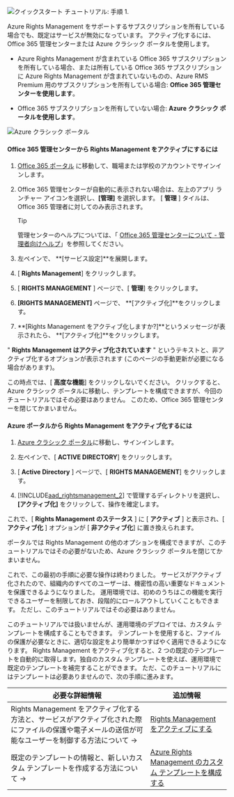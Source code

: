 ![クイックスタート チュートリアル: 手順 1.](../media/AzRMS_QuickStartSteps1.PNG)

Azure Rights Management をサポートするサブスクリプションを所有している場合でも、既定はサービスが無効になっています。 アクティブ化するには、Office 365 管理センターまたは Azure クラシック ポータルを使用します。

-   Azure Rights Management が含まれている Office 365 サブスクリプションを所有している場合、または所有している Office 365 サブスクリプションに Azure Rights Management が含まれていないものの、Azure RMS Premium 用のサブスクリプションを所有している場合: **Office 365 管理センターを使用します**。

-   Office 365 サブスクリプションを所有していない場合: **Azure クラシック ポータルを使用します**。

![Azure クラシック ポータル](../media/AzRMS_Tutorial_1_Screenshots.png)

#### Office 365 管理センターから Rights Management をアクティブにするには

1.  [Office 365 ポータル](https://portal.office.com/) に移動して、職場または学校のアカウントでサインインします。

2.  Office 365 管理センターが自動的に表示されない場合は、左上のアプリ ランチャー アイコンを選択し、**[管理]** を選択します。 [ **管理** ] タイルは、Office 365 管理者に対してのみ表示されます。

    > [!TIP]
    > 管理センターのヘルプについては、「 [Office 365 管理センターについて - 管理者向けヘルプ](https://support.office.com/article/About-the-Office-365-admin-center-Admin-Help-58537702-d421-4d02-8141-e128e3703547)」を参照してください。

3.  左ペインで、 **[サービス設定]**を展開します。

4.  [ **Rights Management**] をクリックします。

5.  [ **RIGHTS MANAGEMENT** ] ページで、[ **管理**] をクリックします。

6.  **[RIGHTS MANAGEMENT]** ページで、 **[アクティブ化]**をクリックします。

7.  **[Rights Management をアクティブ化しますか?]**というメッセージが表示されたら、 **[アクティブ化]**をクリックします。

" **Rights Management はアクティブ化されています** " というテキストと、非アクティブ化するオプションが表示されます (このページの手動更新が必要になる場合があります)。

この時点では、[ **高度な機能**] をクリックしないでください。 クリックすると、Azure クラシック ポータルに移動し、テンプレートを構成できますが、今回のチュートリアルではその必要はありません。 このため、Office 365 管理センターを閉じてかまいません。

#### Azure ポータルから Rights Management をアクティブ化するには

1.  [Azure クラシック ポータル](http://go.microsoft.com/fwlink/p/?LinkID=275081)に移動し、サインインします。

2.  左ペインで、[ **ACTIVE DIRECTORY**] をクリックします。

3.  [ **Active Directory** ] ページで、[ **RIGHTS MANAGEMENT**] をクリックします。

4.  [!INCLUDE[aad_rightsmanagement_2](../includes/aad_rightsmanagement_2_md.md)] で管理するディレクトリを選択し、**[アクティブ化]** をクリックして、操作を確定します。

これで、[ **Rights Management のステータス** ] に [ **アクティブ** ] と表示され、[ **アクティブ化** ] オプションが [ **非アクティブ化**] に置き換えられます。

ポータルでは Rights Management の他のオプションを構成できますが、このチュートリアルではその必要がないため、Azure クラシック ポータルを閉じてかまいません。

これで、この最初の手順に必要な操作は終わりました。 サービスがアクティブ化されたので、組織内のすべてのユーザーは、機密性の高い重要なドキュメントを保護できるようになりました。 運用環境では、初めのうちはこの機能を実行できるユーザーを制限しておき、段階的にロールアウトしていくこともできます。 ただし、このチュートリアルではその必要はありません。

このチュートリアルでは扱いませんが、運用環境のデプロイでは、カスタム テンプレートを構成することもできます。 テンプレートを使用すると、ファイルの保護が必要なときに、適切な設定をより簡単かつすばやく適用できるようになります。 Rights Management をアクティブ化すると、2 つの既定のテンプレートを自動的に取得します。独自のカスタム テンプレートを使えば、運用環境で既定のテンプレートを補完することができます。 ただ、このチュートリアルにはテンプレートは必要ありませんので、次の手順に進みます。

|必要な詳細情報|追加情報|
|--------------------------------|--------------------------|
|Rights Management をアクティブ化する方法と、サービスがアクティブ化された際にファイルの保護や電子メールの送信が可能なユーザーを制御する方法について   →|[Rights Management をアクティブにする](../deploy-use/activate-azure-classic.md)|
|既定のテンプレートの情報と、新しいカスタム テンプレートを作成する方法について   →|[Azure Rights Management のカスタム テンプレートを構成する](../deploy-use/create-template.md)|


<!--HONumber=Apr16_HO3-->


